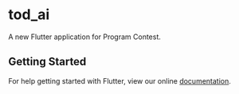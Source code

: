 # tod_ai

A new Flutter application for Program Contest.

## Getting Started

For help getting started with Flutter, view our online
[documentation](https://flutter.io/).
